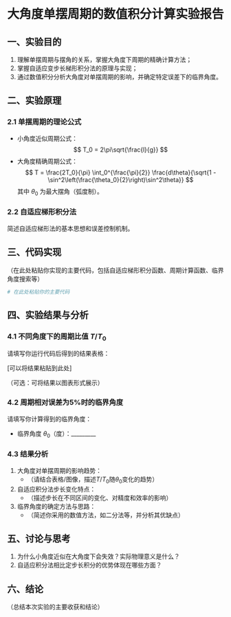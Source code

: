 # 大角度单摆周期的数值积分计算实验报告

## 一、实验目的
1. 理解单摆周期与摆角的关系，掌握大角度下周期的精确计算方法；
2. 掌握自适应变步长梯形积分法的原理与实现；
3. 通过数值积分分析大角度对单摆周期的影响，并确定特定误差下的临界角度。

## 二、实验原理
### 2.1 单摆周期的理论公式
- 小角度近似周期公式：
  $$
  T_0 = 2\pi\sqrt{\frac{l}{g}}
  $$
- 大角度精确周期公式：
  $$
  T = \frac{2T_0}{\pi} \int_0^{\frac{\pi}{2}} \frac{d\theta}{\sqrt{1 - \sin^2\left(\frac{\theta_0}{2}\right)\sin^2\theta}}
  $$
  其中 $\theta_0$ 为最大摆角（弧度制）。

### 2.2 自适应梯形积分法
简述自适应梯形法的基本思想和误差控制机制。

## 三、代码实现
（在此处粘贴你实现的主要代码，包括自适应梯形积分函数、周期计算函数、临界角度搜索等）

```python
# 在此处粘贴你的主要代码
```
## 四、实验结果与分析
### 4.1 不同角度下的周期比值 $T/T_0$
请填写你运行代码后得到的结果表格：

[可以将结果粘贴到此处]

（可选：可将结果以图表形式展示）

### 4.2 周期相对误差为5%时的临界角度
请填写你计算得到的临界角度：

- 临界角度 $\theta_0$（度）：_________
### 4.3 结果分析
1. 大角度对单摆周期的影响趋势：
   - （请结合表格/图像，描述$T/T_0$随$\theta_0$变化的趋势）
2. 自适应积分法步长变化特点：
   - （描述步长在不同区间的变化、对精度和效率的影响）
3. 临界角度的确定方法与思路：
   - （简述你采用的数值方法，如二分法等，并分析其优缺点）
## 五、讨论与思考
1. 为什么小角度近似在大角度下会失效？实际物理意义是什么？
2. 自适应积分法相比定步长积分的优势体现在哪些方面？
## 六、结论
（总结本次实验的主要收获和结论）